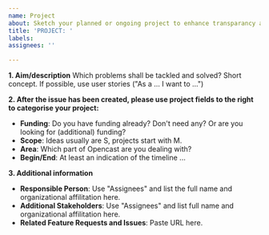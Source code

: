 ```yaml
---
name: Project
about: Sketch your planned or ongoing project to enhance transparancy and allow others to join where desired. 
title: 'PROJECT: '
labels: 
assignees: ''

---
```


<!-- For roadmap purposes only. Please do not post bug reports, issues, questions or feature request. 
Your project will have "PROJECT:" in the title automatically to increase clarity. -->

**1. Aim/description**
Which problems shall be tackled and solved? Short concept. If possible, use user stories ("As a ... I want to ...")

**2. After the issue has been created, please use project fields to the right to categorise your project:**
- **Funding**: Do you have funding already? Don't need any? Or are you looking for (additional) funding?
- **Scope**: Ideas usually are S, projects start with M.
- **Area**: Which part of Opencast are you dealing with?
- **Begin/End**: At least an indication of the timeline ...

**3. Additional information**
- **Responsible Person**: Use "Assignees" and list the full name and organizational affilitation here.
- **Additional Stakeholders**: Use "Assignees" and list full name and organizational affilitation here.
- **Related Feature Requests and Issues**: Paste URL here. 

